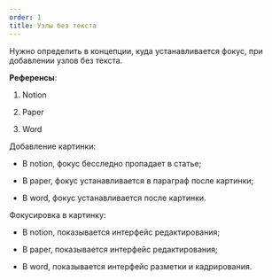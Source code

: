 ```yaml
---
order: 1
title: Узлы без текста
---
```


Нужно определить в концепции, куда устанавливается фокус, при добавлении узлов без текста.



**Референсы**:

1. Notion

2. Paper

3. Word



Добавление картинки:

-  В notion, фокус бесследно пропадает в статье;

-  В paper, фокус устанавливается в параграф после картинки;

-  В word, фокус устанавливается после картинки.



Фокусировка в картинку:

-  В notion, показывается интерфейс редактирования;

-  В paper, показывается интерфейс редактирования;

-  В word, показывается интерфейс разметки и кадрирования.
